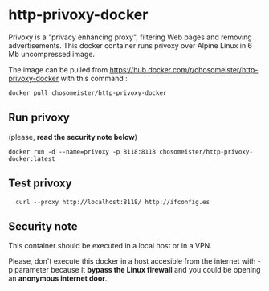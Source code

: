 # http-privoxy-docker

Privoxy is a "privacy enhancing proxy", filtering Web pages and removing advertisements. This docker container runs privoxy over Alpine Linux in 6 Mb uncompressed image.

The image can be pulled from https://hub.docker.com/r/chosomeister/http-privoxy-docker
with this command :

    docker pull chosomeister/http-privoxy-docker

## Run privoxy

(please, __read the security note below__)

    docker run -d --name=privoxy -p 8118:8118 chosomeister/http-privoxy-docker:latest
    
## Test privoxy

      curl --proxy http://localhost:8118/ http://ifconfig.es
      
## Security note

This container should be executed in a local host or in a VPN.

Please, don't execute this docker in a host accesible from the internet with -p parameter because it __bypass the Linux firewall__ and you could be opening an __anonymous internet door__.

